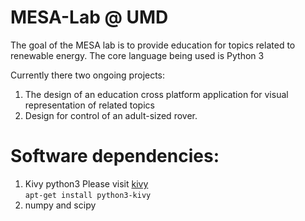 # MESA-Lab @ UMD
The goal of the MESA lab is to provide education for topics related to renewable energy.
The core language being used is Python 3

Currently there two ongoing projects:
1. The design of an education cross platform application for visual representation of related topics
2. Design for control of an adult-sized rover.


# Software dependencies:
1. Kivy python3
    Please visit [kivy](kivy.org)<br>
    ` apt-get install python3-kivy `
2. numpy and scipy

